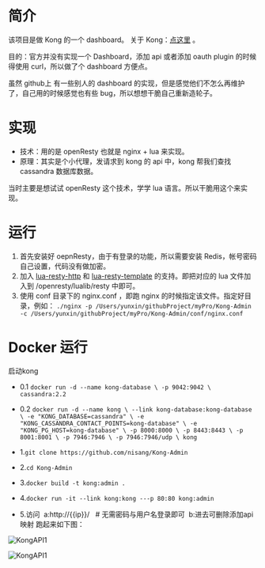 # 简介

该项目是做 Kong 的一个 dashboard。 关于 Kong：[点这里](https://getkong.org/) 。

目的：官方并没有实现一个 Dashboard，添加 api 或者添加 oauth plugin 的时候得使用 curl，所以做了个 dashboard 方便点。

虽然 github上 有一些别人的 dashboard 的实现，但是感觉他们不怎么再维护了，自己用的时候感觉也有些 bug，所以想想干脆自己重新造轮子。

# 实现

- 技术：用的是 openResty 也就是 nginx + lua 来实现。
- 原理：其实是个小代理，发请求到 kong 的 api 中，kong 帮我们查找 cassandra 数据库数据。

当时主要是想试试 openResty 这个技术，学学 lua 语言。所以干脆用这个来实现。


# 运行

1. 首先安装好 oepnResty，由于有登录的功能，所以需要安装 Redis，帐号密码自己设置，代码没有做加密。
2. 加入 [lua-resty-http](https://github.com/pintsized/lua-resty-http) 和 [lua-resty-template](https://github.com/bungle/lua-resty-template) 的支持。即把对应的 lua 文件加入到 /openresty/lualib/resty 中即可。
3. 使用 conf 目录下的 nginx.conf ，即跑 nginx 的时候指定该文件。指定好目录，例如： `./nginx -p /Users/yunxin/githubProject/myPro/Kong-Admin -c /Users/yunxin/githubProject/myPro/Kong-Admin/conf/nginx.conf`

# Docker 运行
启动kong
* 0.1 `docker run -d --name kong-database \
                -p 9042:9042 \
                cassandra:2.2`
* 0.2 `docker run -d --name kong \
    --link kong-database:kong-database \
    -e "KONG_DATABASE=cassandra" \
    -e "KONG_CASSANDRA_CONTACT_POINTS=kong-database" \
    -e "KONG_PG_HOST=kong-database" \
    -p 8000:8000 \
    -p 8443:8443 \
    -p 8001:8001 \
    -p 7946:7946 \
    -p 7946:7946/udp \
    kong`

* 1.`git clone https://github.com/nisang/Kong-Admin`

* 2.`cd Kong-Admin`

* 3.`docker build -t kong:admin .`

* 4.`docker run -it --link kong:kong ---p 80:80 kong:admin`

* 5.访问
  a:http://{{ip}}/   # 无需密码与用户名登录即可
  b:进去可删除添加api映射
跑起来如下图：

![KongAPI1](http://7xrzlm.com1.z0.glb.clouddn.com/kongapi.png?imageMogr2/thumbnail/!25p)

![KongAPI1](http://7xrzlm.com1.z0.glb.clouddn.com/kongapi1.png?imageMogr2/thumbnail/!25p)







